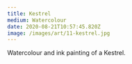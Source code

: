 ```yaml
---
title: Kestrel
medium: Watercolour
date: 2020-08-21T10:57:45.820Z
image: /images/art/11-kestrel.jpg
---
```

Watercolour and ink painting of a Kestrel.

